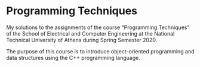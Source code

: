 # Programming Techniques
My solutions to the assignments of the course "Programming Techniques" of the School of Electrical and Computer Engineering at the National Technical University of Athens during Spring Semester 2020.

The purpose of this course is to introduce object-oriented programming and data structures using the C++ programming language.
